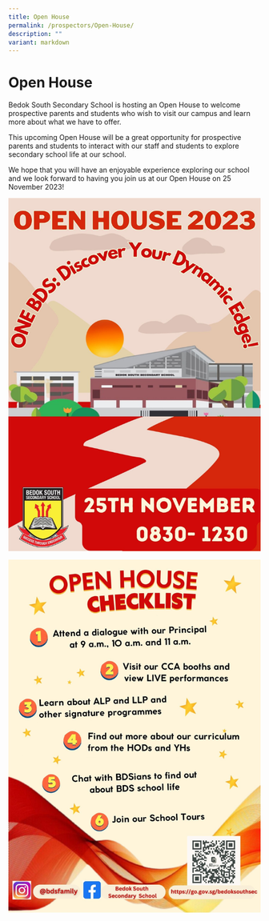 ```yaml
---
title: Open House
permalink: /prospectors/Open-House/
description: ""
variant: markdown
---
```

Open House
==========

Bedok South Secondary School is hosting an Open House to welcome prospective parents and students who wish to visit our campus and learn more about what we have to offer.  

This upcoming Open House will be a great opportunity for prospective parents and students to interact with our staff and students to explore secondary school life at our school.   

We hope that you will have an enjoyable experience exploring our school and we look forward to having you join us at our Open House on 25 November 2023!


![](/images/Open%20House/open%20house%20page%201.jpg)

![](/images/Open%20House/open%20house%20page%202.jpg)
